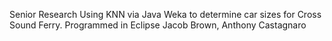 Senior Research
Using KNN via Java Weka to determine car sizes for Cross Sound Ferry.
Programmed in Eclipse
Jacob Brown, Anthony Castagnaro

